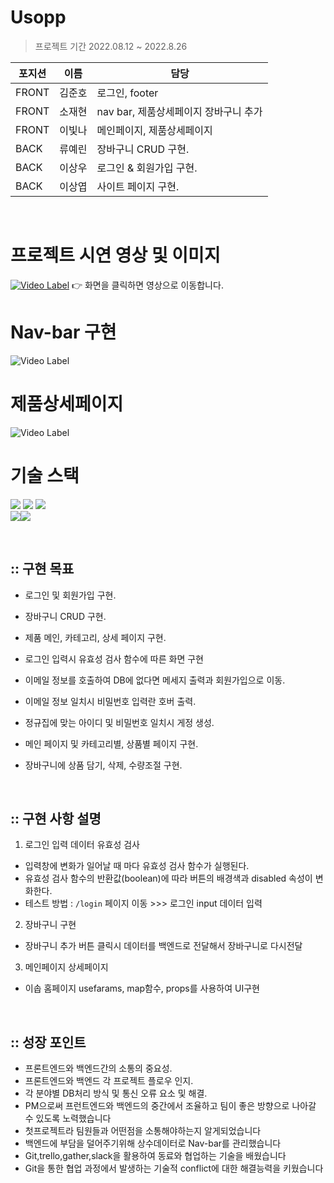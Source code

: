    # Usopp
   > 프로젝트 기간
   > 2022.08.12 ~ 2022.8.26 <br>
  
  |포지션|이름|담당|
   |---|---|---|
   |FRONT|김준호|로그인, footer|
   |FRONT|소재현|nav bar, 제품상세페이지 장바구니 추가|
   |FRONT|이빛나| 메인페이지, 제품상세페이지|
   |BACK|류예린|장바구니 CRUD 구현.|
   |BACK|이상우|로그인 & 회원가입 구현.|
   |BACK|이상엽|사이트 페이지 구현.|
<br>

# 프로젝트 시연 영상 및 이미지


[![Video Label](https://user-images.githubusercontent.com/105201721/197597252-1f97a028-b7b9-42c0-8251-344a09af74a4.png)](https://youtu.be/CnpaR1a_kIE)
👉 화면을 클릭하면 영상으로 이동합니다.

# Nav-bar 구현
![Video Label](https://velog.velcdn.com/images/so960225/post/b9558b8f-1b81-4611-b4fe-92a0219a2621/image.gif)

#  제품상세페이지
![Video Label](https://user-images.githubusercontent.com/105201721/197598394-49d69b0b-5689-4090-83d0-6dc169496846.gif)



# 기술 스택
<a href="https://developer.mozilla.org/ko/docs/Web/HTML" target="_blank"><img src="https://img.shields.io/badge/HTML5-E34F26?style=flat&logo=HTML5&logoColor=white"></a> <a href="https://developer.mozilla.org/ko/docs/Web/CSS/Reference" target="_blank"><img src="https://img.shields.io/badge/CSS3-1572B6?style=flat&logo=CSS3&logoColor=white"></a> <a href="https://developer.mozilla.org/ko/docs/Web/JavaScript" target="_blank"><img src="https://img.shields.io/badge/JavaScript-F7DF1E?style=flat&logo=JavaScript&logoColor=black"></a> 
 <br>
 <a href="https://ko.reactjs.org" target="_blank"><img src="https://img.shields.io/badge/React-61DAFB?style=flat&logo=React&logoColor=black"></a><a href="https://sass-guidelin.es/ko" target="_blank"><img src="https://img.shields.io/badge/Sass-CC6699?style=flat&logo=Sass&logoColor=white"></a>
 <br>
 
 
  

 

<br>





## :: 구현 목표
- 로그인 및 회원가입 구현.
- 장바구니 CRUD 구현.
- 제품 메인, 카테고리, 상세 페이지 구현.


- 로그인 입력시 유효성 검사 함수에 따른 화면 구현 
- 이메일 정보를 호출하여 DB에 없다면 메세지 출력과 회원가입으로 이동.
- 이메일 정보 일치시 비밀번호 입력란 호버 출력.
- 정규집에 맞는 아이디 및 비밀번호 일치시 게정 생성.
- 메인 페이지 및 카테고리별, 상품별 페이지 구현.
- 장바구니에 상품 담기, 삭제, 수량조절 구현.

<br />

## :: 구현 사항 설명

1. 로그인 입력 데이터 유효성 검사

- 입력창에 변화가 일어날 때 마다 유효성 검사 함수가 실행된다.
- 유효성 검사 함수의 반환값(boolean)에 따라 버튼의 배경색과 disabled 속성이 변화한다.
- 테스트 방법 : `/login` 페이지 이동 >>> 로그인 input 데이터 입력

2. 장바구니 구현

- 장바구니 추가 버튼 클릭시 데이터를 백엔드로 전달해서 장바구니로 다시전달 

3. 메인페이지 상세페이지 
- 이솝 홈페이지 usefarams, map함수, props를 사용하여 UI구현 

<br />

## :: 성장 포인트 

- 프론트엔드와 백엔드간의 소통의 중요성.
- 프론트엔드와 백엔드 각 프로젝트 플로우 인지.
- 각 분야별 DB처리 방식 및 통신 오류 요소 및 해결.
- PM으로써 프런트엔드와 백엔드의 중간에서 조율하고 팀이 좋은 방향으로 나아갈 수 있도록 노력했습니다
- 첫프로젝트라 팀원들과 어떤점을 소통해야하는지 알게되었습니다
- 백엔드에 부담을 덜어주기위해 상수데이터로 Nav-bar를 관리했습니다
- Git,trello,gather,slack을 활용하여 동료와 협업하는 기술을 배웠습니다
- Git을 통한 협업 과정에서 발생하는 기술적 conflict에 대한 해결능력을 키웠습니다

<br />








